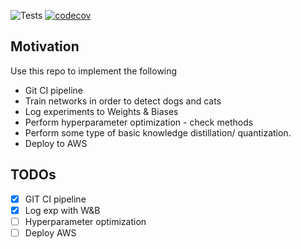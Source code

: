 ![Tests](https://github.com/dmatos2012/torch-object-detection/actions/workflows/testing.yml/badge.svg)
[![codecov](https://codecov.io/gh/dmatos2012/torch-object-detection/branch/master/graph/badge.svg)](https://codecov.io/gh/dmatos2012/torch-object-detection)
## Motivation
Use this repo to implement the following
* Git CI pipeline
* Train networks in order to detect dogs and cats
* Log experiments to Weights & Biases
* Perform hyperparameter optimization - check methods
* Perform some type of basic knowledge distillation/ quantization.
* Deploy to AWS


## TODOs
- [X] GIT CI pipeline
- [X] Log exp with W&B
- [ ] Hyperparameter optimization
- [ ] Deploy AWS
